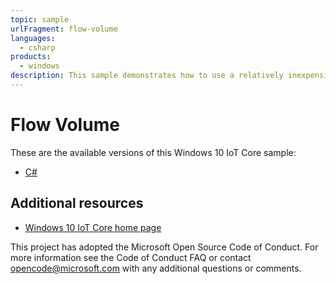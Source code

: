 ```yaml
---
topic: sample
urlFragment: flow-volume
languages:
  - csharp
products:
  - windows
description: This sample demonstrates how to use a relatively inexpensive device and a Raspberry Pi to measure the volume of liquid flowing through a hose.
---
```


# Flow Volume

These are the available versions of this Windows 10 IoT Core sample:

*	[C#](./CS/README.md)

## Additional resources
* [Windows 10 IoT Core home page](https://developer.microsoft.com/en-us/windows/iot/)

This project has adopted the Microsoft Open Source Code of Conduct. For more information see the Code of Conduct FAQ or contact <opencode@microsoft.com> with any additional questions or comments.
